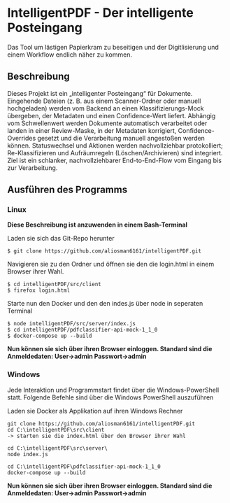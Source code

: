 # IntelligentPDF - Der intelligente Posteingang
Das Tool um lästigen Papierkram zu beseitigen und der Digitlisierung und einem Workflow endlich näher zu kommen.


## Beschreibung
Dieses Projekt ist ein „intelligenter Posteingang“ für Dokumente. Eingehende Dateien (z. B. aus einem Scanner-Ordner oder manuell hochgeladen) werden vom Backend an einen Klassifizierungs-Mock übergeben, der Metadaten und einen Confidence-Wert liefert. Abhängig vom Schwellenwert werden Dokumente automatisch verarbeitet oder landen in einer Review-Maske, in der Metadaten korrigiert, Confidence-Overrides gesetzt und die Verarbeitung manuell angestoßen werden können. Statuswechsel und Aktionen werden nachvollziehbar protokolliert; Re-Klassifizieren und Aufräumregeln (Löschen/Archivieren) sind integriert. Ziel ist ein schlanker, nachvollziehbarer End-to-End-Flow vom Eingang bis zur Verarbeitung.



## Ausführen des Programms
### Linux 
**Diese Beschreibung ist anzuwenden in einem Bash-Terminal**

Laden sie sich das Git-Repo herunter
```
$ git clone https://github.com/aliosman6161/intelligentPDF.git
```

Navigieren sie zu den Ordner und öffnen sie den die login.html in einem Browser ihrer Wahl.
```
$ cd intelligentPDF/src/client
$ firefox login.html
```

Starte nun den Docker und den den indes.js über node in seperaten Terminal

```
$ node intelligentPDF/src/server/index.js
$ cd intelligentPDF/pdfclassifier-api-mock-1_1_0
$ docker-compose up --build
```

**Nun können sie sich über ihren Browser einloggen. Standard sind die Anmeldedaten: User->admin Passwort->admin**

### Windows

Jede Interaktion und Programmstart findet über die Windows-PowerShell statt.
Folgende Befehle sind über die Windows PowerShell auszuführen


Laden sie Docker als Applikation auf ihren Windows Rechner
```
git clone https://github.com/aliosman6161/intelligentPDF.git
cd C:\intelligentPDF\src\client
-> starten sie die index.html über den Browser ihrer Wahl

cd C:\intelligentPDF\src\server\
node index.js

cd C:\intelligentPDF\pdfclassifier-api-mock-1_1_0
docker-compose up --build
```

**Nun können sie sich über ihren Browser einloggen. Standard sind die Anmeldedaten: User->admin Passwort->admin**
